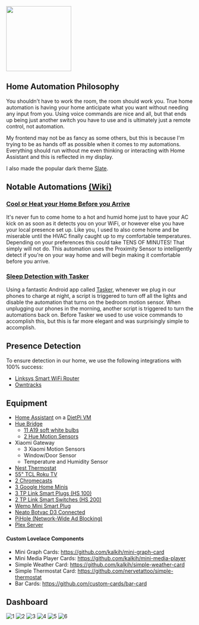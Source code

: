 <img src="https://www.home-assistant.io/images/home-assistant-logo.svg" width="175" class="center">

## Home Automation Philosophy
You shouldn't have to work the room, the room should work you. True home automation is having your home anticipate what you want without needing any input from you. Using voice commands are nice and all, but that ends up being just another switch you have to use and is ultimately just a remote control, not automation.

My frontend may not be as fancy as some others, but this is because I'm trying to be as hands off as possible when it comes to my automations. Everything should run without me even thinking or interacting with Home Assistant and this is reflected in my display.

I also made the popular dark theme [Slate](https://github.com/seangreen2/slate_theme).

## Notable Automations [(Wiki)](https://github.com/seangreen2/home_assistant/wiki)

### [Cool or Heat your Home Before you Arrive](https://github.com/seangreen2/home_assistant/wiki/Beat-the-Heat-and-Begin-Cooling-your-Home-before-you-Arrive)
It's never fun to come home to a hot and humid home just to have your AC kick on as soon as it detects you on your WiFi, or however else you have your local presence set up. Like you, I used to also come home and be miserable until the HVAC finally caught up to my comfortable temperatures. Depending on your preferences this could take TENS OF MINUTES! That simply will not do. This automation uses the Proximity Sensor to intelligently detect if you're on your way home and will begin making it comfortable before you arrive.

### [Sleep Detection with Tasker](https://github.com/seangreen2/home_assistant/wiki/Turning-off-your-lights-with-Tasker)
Using a fantastic Android app called [Tasker](https://play.google.com/store/apps/details?id=net.dinglisch.android.taskerm&hl=en_US), whenever we plug in our phones to charge at night, a script is triggered to turn off all the lights and disable the automation that turns on the bedroom motion sensor. When unplugging our phones in the morning, another script is triggered to turn the automations back on. Before Tasker we used to use voice commands to accomplish this, but this is far more elegant and was surprisingly simple to accomplish.

## Presence Detection
To ensure detection in our home, we use the following integrations with 100% success:
- [Linksys Smart WiFi Router](https://www.home-assistant.io/integrations/linksys_smart/)
- [Owntracks](https://www.home-assistant.io/integrations/owntracks/)

## Equipment
- [Home Assistant](https://www.home-assistant.io/) on a [DietPi VM](https://dietpi.com/)
- [Hue Bridge](https://amzn.to/30v9YND)
  - [11 A19 soft white bulbs](https://amzn.to/2LIFW4F)
  - [2 Hue Motion Sensors](https://amzn.to/2JmF1FE)
- Xiaomi Gateway
  - 3 Xiaomi Motion Sensors
  - Window/Door Sensor
  - Temperature and Humidity Sensor
- [Nest Thermostat](https://amzn.to/2YELTn2)
- [55" TCL Roku TV](https://amzn.to/2XAYIlK)
- [2 Chromecasts](https://store.google.com/us/product/chromecast?hl=en-US)
- [3 Google Home Minis](https://store.google.com/product/google_home_mini)
- [3 TP Link Smart Plugs (HS 100)](https://amzn.to/2XAKm4J)
- [2 TP Link Smart Switches (HS 200)](https://amzn.to/2Xyo8vy)
- [Wemo Mini Smart Plug](https://amzn.to/2JmSkpw)
- [Neato Botvac D3 Connected](https://amzn.to/30oP7v8)
- [PiHole (Network-Wide Ad Blocking)](https://pi-hole.net/)
- [Plex Server](https://www.plex.tv/)

#### Custom Lovelace Components
- Mini Graph Cards: https://github.com/kalkih/mini-graph-card
- Mini Media Player Cards: https://github.com/kalkih/mini-media-player
- Simple Weather Card: https://github.com/kalkih/simple-weather-card
- Simple Thermostat Card: https://github.com/nervetattoo/simple-thermostat
- Bar Cards: https://github.com/custom-cards/bar-card

## Dashboard
![1](https://i.imgur.com/LRmZRzq.png)
![2](https://i.imgur.com/55zhHu6.png)
![3](https://i.imgur.com/vWPci9f.png)
![4](https://i.imgur.com/oToTiB2.png)
![5](https://i.imgur.com/hlKHTAa.png)
![6](https://i.imgur.com/SYsRTYW.png)

